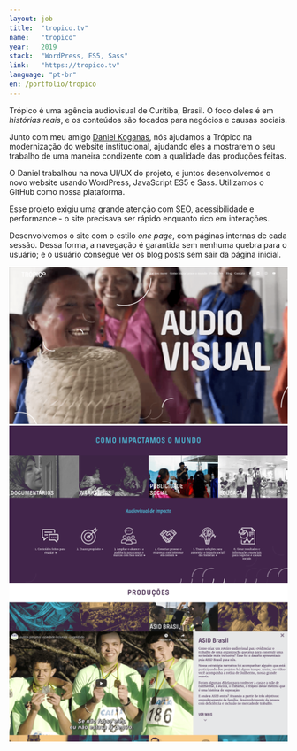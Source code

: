 ```yaml
---
layout: job
title:  "tropico.tv"
name:   "tropico"
year:   2019
stack:  "WordPress, ES5, Sass"
link:   "https://tropico.tv"
language: "pt-br"
en: /portfolio/tropico
---
```

Trópico é uma agência audiovisual de Curitiba, Brasil. O foco deles é em _histórias reais_, e os conteúdos são focados para negócios e causas sociais.

Junto com meu amigo [Daniel Koganas](https://koganas.com/), nós ajudamos a Trópico na modernização do website institucional, ajudando eles a mostrarem o seu trabalho de uma maneira condizente com a qualidade das produções feitas.

O Daniel trabalhou na nova UI/UX do projeto, e juntos desenvolvemos o novo website usando WordPress, JavaScript ES5 e Sass. Utilizamos o GitHub como nossa plataforma.

Esse projeto exigiu uma grande atenção com SEO, acessibilidade e performance - o site precisava ser rápido enquanto rico em interações.

Desenvolvemos o site com o estilo _one page_, com páginas internas de cada sessão. Dessa forma, a navegação é garantida sem nenhuma quebra para o usuário; e o usuário consegue ver os blog posts sem sair da página inicial.

![Captura de tela do Tropico.tv](/img/portfolio/tropico/tropico1.png)
![Captura de tela do Tropico.tv](/img/portfolio/tropico/tropico2.png)
![Captura de tela do Tropico.tv](/img/portfolio/tropico/tropico3.png)